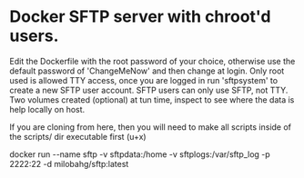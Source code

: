 # Docker SFTP server with chroot'd users.

Edit the Dockerfile with the root password of your choice, otherwise use the default password of 'ChangeMeNow' and then change at login. Only root used is allowed TTY access, once you are logged in run 'sftpsystem' to create a new SFTP user account. SFTP users can only use SFTP, not TTY. Two volumes created (optional) at tun time, inspect to see where the data is help locally on host.

If you are cloning from here, then you will need to make all scripts inside of the scripts/ dir executable first (u+x)

docker run --name sftp -v sftpdata:/home -v sftplogs:/var/sftp_log -p 2222:22 -d milobahg/sftp:latest
